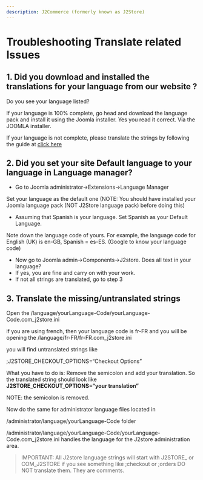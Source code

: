 ```yaml
---
description: J2Commerce (formerly known as J2Store)
---
```


# Troubleshooting Translate related Issues

## 1. Did you download and installed the translations for your language from our website ? <a href="#id-1-did-you-download-and-installed-the-translations-for-your-language-from-our-website" id="id-1-did-you-download-and-installed-the-translations-for-your-language-from-our-website"></a>

Do you see your language listed?

If your language is 100% complete, go head and download the language pack and install it using the Joomla installer. Yes you read it correct. Via the JOOMLA installer.

If your language is not complete, please translate the strings by following the guide at [click here](https://www.j2store.org/support/user-guide/translate-j2store-in-your-language.html)

## 2. Did you set your site Default language to your language in Language manager? <a href="#id-2-did-you-set-your-site-default-language-to-your-language-in-language-manager" id="id-2-did-you-set-your-site-default-language-to-your-language-in-language-manager"></a>

* Go to Joomla administrator->Extensions->Language Manager

Set your language as the default one (NOTE: You should have installed your Joomla language pack (NOT J2Store language pack) before doing this)

* Assuming that Spanish is your language. Set Spanish as your Default Language.

Note down the language code of yours. For example, the language code for English (UK) is en-GB, Spanish = es-ES. (Google to know your language code)

* Now go to Joomla admin->Components->J2store. Does all text in your language?
* If yes, you are fine and carry on with your work.
* If not all strings are translated, go to step 3

## 3. Translate the missing/untranslated strings <a href="#id-3-translate-the-missinguntranslated-strings" id="id-3-translate-the-missinguntranslated-strings"></a>

Open the /language/yourLanguage-Code/yourLanguage-Code.com\_j2store.ini

if you are using french, then your language code is fr-FR and you will be opening the /language/fr-FR/fr-FR.com\_j2store.ini

you will find untranslated strings like

;J2STORE\_CHECKOUT\_OPTIONS=“Checkout Options”

What you have to do is: Remove the semicolon and add your translation. So the translated string should look like **J2STORE\_CHECKOUT\_OPTIONS=“your translation”**

NOTE: the semicolon is removed.

Now do the same for administrator language files located in

/administrator/language/yourLanguage-Code folder

/administrator/language/yourLanguage-Code/yourLanguage-Code.com\_j2store.ini handles the language for the J2store administration area.

> IMPORTANT: All J2store language strings will start with J2STORE\_ or COM\_J2STORE if you see something like ;checkout or ;orders DO NOT translate them. They are comments.
